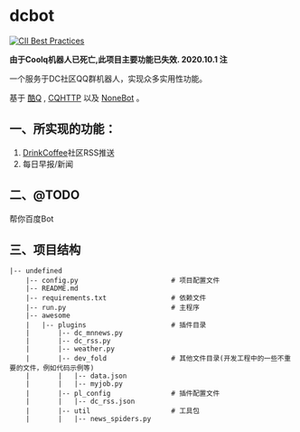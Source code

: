# dcbot
[![CII Best Practices](https://bestpractices.coreinfrastructure.org/projects/5996/badge)](https://bestpractices.coreinfrastructure.org/projects/5996)

**由于Coolq机器人已死亡,此项目主要功能已失效. 2020.10.1 注**

一个服务于DC社区QQ群机器人，实现众多实用性功能。

基于 [酷Q](https://cqp.cc/t/23253) , [CQHTTP](https://cqhttp.cc/docs/4.15/#/) 以及 [NoneBot](https://nonebot.cqp.moe/) 。


## 一、所实现的功能：
1. [DrinkCoffee](http://bbs.skyzc.top)社区RSS推送
2. 每日早报/新闻
## 二、@TODO
帮你百度Bot

## 三、项目结构
```
|-- undefined
    |-- config.py                       # 项目配置文件
    |-- README.md
    |-- requirements.txt                # 依赖文件
    |-- run.py                          # 主程序
    |-- awesome
    |   |-- plugins                     # 插件目录
    |       |-- dc_mnnews.py
    |       |-- dc_rss.py
    |       |-- weather.py
    |       |-- dev_fold                # 其他文件目录(开发工程中的一些不重要的文件，例如代码示例等)
    |       |   |-- data.json
    |       |   |-- myjob.py
    |       |-- pl_config               # 插件配置文件
    |       |   |-- dc_rss.json
    |       |-- util                    # 工具包
    |       |   |-- news_spiders.py
```
